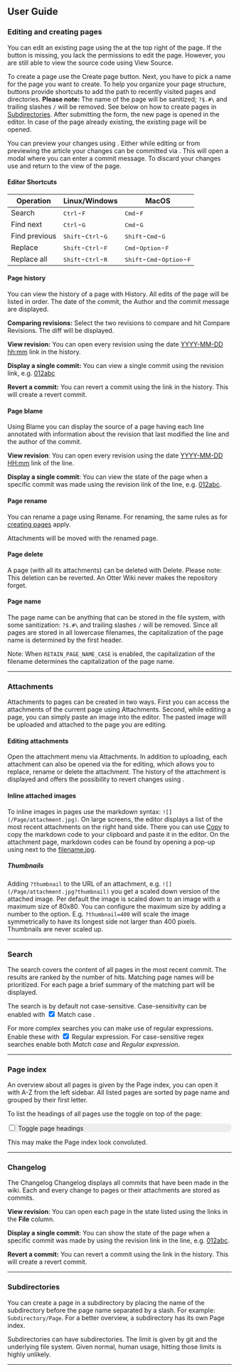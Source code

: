 ## User Guide

### Editing and creating pages

You can edit an existing page using the <span class="btn btn-primary btn-sm btn-hlp"><i class="fas fa-pencil-alt"></i></span> at the top right of the page. If the button is missing, you lack the permissions to edit the page. However, you are still able to view the source code using <span class="help-button"><span class="btn btn-square btn-sm"><i class="fas fa-ellipsis-v"></i></span> <i class="fas fa-caret-right"></i> <span class="btn btn-square btn-sm"><i class="fab fa-markdown"></i></span> View Source</span>.

To create a page use the <span class="help-button"><span class="btn btn-square btn-sm"><i class="far fa-file"></i></span> Create page</span> button. Next, you have to pick a name for the page you want to create. To help you organize your page structure, buttons provide shortcuts to add the path to recently visited pages and directories. **Please note:** The name of the page will be sanitized; `?$.#\` and trailing slashes `/` will be removed. See below on how to create pages in [Subdirectories](#subdirectories). After submitting the form, the new page is opened in the editor. In case of the page already existing, the existing page will be opened.

You can preview your changes using <span class="btn btn-primary btn-sm btn-hlp"><i class="far fa-eye"></i></span>. Either while editing or from previewing the article your changes can be committed via <span class="btn btn-success btn-sm btn-hlp"> <i class="fas fa-save"></i></span>. This will open a modal where you can enter a commit message. To discard your changes use <span class="btn btn-danger btn-sm btn-hlp" style="border: None;" role="button"><i class="fas fa-window-close"></i></span> and return to the view of the page.

#### Editor Shortcuts

| Operation     | Linux/Windows                | MacOS                       |
|---------------|------------------------------|-----------------------------|
| Search        | <kbd>Ctrl</kbd>-<kbd>F</kbd> | <kbd>Cmd</kbd>-<kbd>F</kbd> |
| Find next     | <kbd>Ctrl</kbd>-<kbd>G</kbd> | <kbd>Cmd</kbd>-<kbd>G</kbd> |
| Find previous | <kbd>Shift</kbd>-<kbd>Ctrl</kbd>-<kbd>G</kbd> | <kbd>Shift</kbd>-<kbd>Cmd</kbd>-<kbd>G</kbd> |
| Replace       | <kbd>Shift</kbd>-<kbd>Ctrl</kbd>-<kbd>F</kbd> | <kbd>Cmd</kbd>-<kbd>Option</kbd>-<kbd>F</kbd> |
| Replace all   | <kbd>Shift</kbd>-<kbd>Ctrl</kbd>-<kbd>R</kbd> | <kbd>Shift</kbd>-<kbd>Cmd</kbd>-<kbd>Option</kbd>-<kbd>F</kbd> |

#### Page history

You can view the history of a page with <span class="help-button"><span class="btn btn-square btn-sm"><i class="fas fa-ellipsis-v"></i></span> <i class="fas fa-caret-right"></i> <span class="btn btn-square btn-sm"><i class="far fa-file-alt"></i></span> History</span>. All edits of the page will be listed in order. The date of the commit, the Author and the commit message are displayed.

**Comparing revisions:** Select the two revisions to compare and hit <span class="btn btn-primary btn-sm btn-hlp">Compare Revisions</span>. The diff will be displayed.

**View revision:** You can open every revision using the date <span class="help-button"><a href="#">YYYY-MM-DD hh:mm</a></span> link in the history.

**Display a single commit:** You can view a single commit using the revision
link, e.g. <span class="help-button"><a href="#" x class="btn revision-small">012abc</a></span>

**Revert a commit:** You can revert a commit using the <span class="help-button"><a hre="#"><i class="fas fa-undo"></i></a></span> link in the history. This will create a revert commit.

#### Page blame

Using <span class="help-button"><span class="btn btn-square btn-sm"><i class="fas fa-ellipsis-v"></i></span> <i class="fas fa-caret-right"></i> <span class="btn btn-square btn-sm"><i class="fas fa-people-arrows"></i></span> Blame</span> you can display the source of a page having each line annotated with information about the revision that last modified the line and the author of the commit.

**View revision**: You can open every revision using the date
<span class="help-button"><a href="#">YYYY-MM-DD HH:mm</a></span> link of the line.

**Display a single commit**: You can view the state of the page when a specific
commit was made using the revision link of the line, e.g. <span class="help-button"><a href="#" x class="btn revision-small">012abc</a></span>.

#### Page rename

You can rename a page using <span class="help-button"><span class="btn btn-square btn-sm"><i class="fas fa-ellipsis-v"></i></span> <i class="fas fa-caret-right"></i> <span class="btn btn-square btn-sm"><i class="fas fa-edit"></i></span> Rename</span>. For renaming, the same rules as for [creating pages](#editing-and-creating-pages) apply.

Attachments will be moved with the renamed page.

#### Page delete

A page (with all its attachments) can be deleted with <span class="help-button"><span class="btn btn-square btn-sm"><i class="fas fa-ellipsis-v"></i></span> <i class="fas fa-caret-right"></i> <span class="btn btn-square btn-sm"><i class="far fa-trash-alt"></i></span> Delete</span>. Please note: This deletion can be reverted. An Otter Wiki never makes the repository forget.

#### Page name

The page name can be anything that can be stored in the file system, with some sanitization: `?$.#\` and trailing slashes `/` will be removed.
Since all pages are stored in all lowercase filenames, the capitalization of the page name is determined by the first header.

Note: When `RETAIN_PAGE_NAME_CASE` is enabled, the capitalization of the filename determines the capitalization of the page name.

---

### Attachments

Attachments to pages can be created in two ways. First you can access the attachments of the current page
using
<span class="help-button"><span class="btn btn-square btn-sm"><i class="fas fa-ellipsis-v"></i></span> <i class="fas fa-caret-right"></i> <span class="btn btn-square btn-sm"><i class="fa fa-paperclip"></i></span> Attachments</span>. Second, while editing a page, you can simply paste an image into the editor.
The pasted image will be uploaded and attached to the page you are editing.

#### Editing attachments

Open the attachment menu via <span class="help-button"><span class="btn btn-square btn-sm"><i class="fas fa-ellipsis-v"></i></span> <i class="fas fa-caret-right"></i> <span class="btn btn-square btn-sm"><i class="fa fa-paperclip"></i></span> Attachments</span>.
In addition to uploading, each attachment can also be opened via the <span class="help-button"><a hre="#"><i class="fas fa-edit"></i></a></span> for editing, which allows you to replace, rename or delete the attachment. The history of the attachment is displayed and offers the possibility to revert changes using <span class="help-button"><a hre="#"><i class="fas fa-undo"></i></a></span>.

#### Inline attached images

To inline images in pages use the markdown syntax: `![](/Page/attachment.jpg)`.
On large screens, the editor displays a list of the most recent attachments on the
right hand side. There you can use <span class="help-button"><a href="#" class="btn btn-xsm"><i class="fas fa-copy"></i> Copy</a></span> to copy the markdown code to your clipboard
and paste it in the editor. On the attachment page, markdown codes can be found by
 opening a pop-up using <span class="help-button"><a hre="#"><i class="fas fa-copy"></i></a></span> next to the <span class="help-button"><a href="#">filename.jpg</a></span>.

##### Thumbnails

Adding `?thumbnail` to the URL of an attachment, e.g. `![](/Page/attachment.jpg?thumbnail)`
you get a scaled down version of the attached image. Per default the image is scaled down to an
image with a maximum size of 80x80. You can configure the maximum size by adding
a number to the option. E.g. `?thumbnail=400` will scale the image
symmetrically to have its longest side not larger than 400 pixels. Thumbnails are
never scaled up.

---

### Search

The search covers the content of all pages in the most recent commit. The
results are ranked by the number of hits. Matching page names will be
prioritized. For each page a brief summary of the matching part will be
displayed.

<p>The search is by default not case-sensitive. Case-sensitivity can be enabled with
<span class="help-button"><input type="checkbox" style="display:inline;" id="is_casesensitive" checked>
Match case </span>.</p>

<p>For more complex searches you can make use of regular expressions. Enable
these with <span class="help-button"><input type="checkbox" style="display:inline;" id="is_regexp" checked>
Regular expression</span>. For case-sensitive regex searches enable both <em>Match
case</em> and <em>Regular expression</em>.</p>

---

### Page index

An overview about all pages is given by the Page index, you can open it with
<span class="help-button"><span class="btn btn-square btn-sm"><i class="fas fa-list"></i></span> A-Z</span> from the left sidebar. All listed pages are sorted by page name and
grouped by their first letter.

To list the headings of all pages use the toggle on top of the page:
<div class="d-inline-block custom-switch font-size-12 btn-hlp" style="border-radius: 0.5rem; background-color: rgba(100, 100, 100, 0.1);">
  <input type="checkbox" id="switch-headings" value="">
  <label for="switch-headings">Toggle page headings</label>
</div>

This may make the Page index look convoluted.

---

### Changelog

The Changelog <span class="help-button"><span class="btn btn-square btn-sm"><i class="fas fa-ellipsis-v"></i></span> <i class="fas fa-caret-right"></i> <span class="btn btn-square btn-sm"><i class="fas fa-history"></i></span> Changelog</span> displays all commits that have been
made in the wiki. Each and every change to pages or their attachments are stored
as commits.

**View revision**: You can open each page in the state listed using the links in
the **File** column.

**Display a single commit**: You can show the state of the page when a specific
commit was made by using the revision link in the line, e.g. <span class="help-button"><a href="#" x class="btn revision-small">012abc</a></span>.

**Revert a commit:** You can revert a commit using the <span class="help-button"><a hre="#"><i class="fas fa-undo"></i></a></span> link in the history. This will create a revert commit.

---

### Subdirectories

You can create a page in a subdirectory by placing the name of the subdirectory
before the page name separated by a slash. For example: `Subdirectory/Page`.
For a better overview, a subdirectory has its own Page index.

Subdirectories can have subdirectories. The limit is given by git and the
underlying file system. Given normal, human usage, hitting those limits is highly unlikely.

---


[modeline]: # ( vim: set fenc=utf-8 spell spl=en sts=4 et tw=80: )

